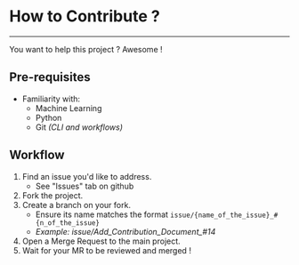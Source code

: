 # How to Contribute ?

---

You want to help this project ? Awesome !

## Pre-requisites

- Familiarity with:
    - Machine Learning
    - Python
    - Git *(CLI and workflows)*

## Workflow

1. Find an issue you'd like to address.
    - See "Issues" tab on github
2. Fork the project.
3. Create a branch on your fork.
    - Ensure its name matches the format `issue/{name_of_the_issue}_#{n_of_the_issue}`
    - *Example: issue/Add_Contribution_Document_#14*
4. Open a Merge Request to the main project.
5. Wait for your MR to be reviewed and merged !
